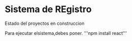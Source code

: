 <h1>Sistema de REgistro</h1>

Estado del proyectos en construccion

Para ejecutar elsistema,debes poner.
'''npm install react'''
